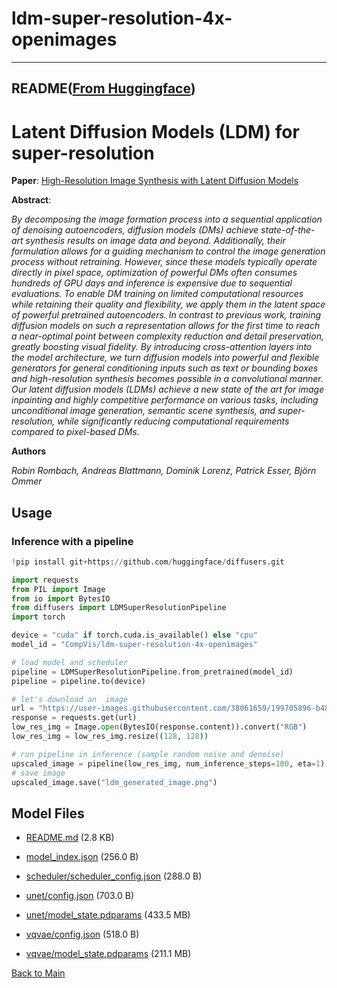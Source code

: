 
# ldm-super-resolution-4x-openimages
---


## README([From Huggingface](https://huggingface.co/CompVis/ldm-super-resolution-4x-openimages))



# Latent Diffusion Models (LDM) for super-resolution

**Paper**: [High-Resolution Image Synthesis with Latent Diffusion Models](https://arxiv.org/abs/2112.10752)

**Abstract**:

*By decomposing the image formation process into a sequential application of denoising autoencoders, diffusion models (DMs) achieve state-of-the-art synthesis results on image data and beyond. Additionally, their formulation allows for a guiding mechanism to control the image generation process without retraining. However, since these models typically operate directly in pixel space, optimization of powerful DMs often consumes hundreds of GPU days and inference is expensive due to sequential evaluations. To enable DM training on limited computational resources while retaining their quality and flexibility, we apply them in the latent space of powerful pretrained autoencoders. In contrast to previous work, training diffusion models on such a representation allows for the first time to reach a near-optimal point between complexity reduction and detail preservation, greatly boosting visual fidelity. By introducing cross-attention layers into the model architecture, we turn diffusion models into powerful and flexible generators for general conditioning inputs such as text or bounding boxes and high-resolution synthesis becomes possible in a convolutional manner. Our latent diffusion models (LDMs) achieve a new state of the art for image inpainting and highly competitive performance on various tasks, including unconditional image generation, semantic scene synthesis, and super-resolution, while significantly reducing computational requirements compared to pixel-based DMs.*

**Authors**

*Robin Rombach, Andreas Blattmann, Dominik Lorenz, Patrick Esser, Björn Ommer*

## Usage

### Inference with a pipeline

```python
!pip install git+https://github.com/huggingface/diffusers.git

import requests
from PIL import Image
from io import BytesIO
from diffusers import LDMSuperResolutionPipeline
import torch

device = "cuda" if torch.cuda.is_available() else "cpu"
model_id = "CompVis/ldm-super-resolution-4x-openimages"

# load model and scheduler
pipeline = LDMSuperResolutionPipeline.from_pretrained(model_id)
pipeline = pipeline.to(device)

# let's download an  image
url = "https://user-images.githubusercontent.com/38061659/199705896-b48e17b8-b231-47cd-a270-4ffa5a93fa3e.png"
response = requests.get(url)
low_res_img = Image.open(BytesIO(response.content)).convert("RGB")
low_res_img = low_res_img.resize((128, 128))

# run pipeline in inference (sample random noise and denoise)
upscaled_image = pipeline(low_res_img, num_inference_steps=100, eta=1).images[0]
# save image
upscaled_image.save("ldm_generated_image.png")
```




## Model Files

- [README.md](https://paddlenlp.bj.bcebos.com/models/community/CompVis/ldm-super-resolution-4x-openimages/README.md) (2.8 KB)

- [model_index.json](https://paddlenlp.bj.bcebos.com/models/community/CompVis/ldm-super-resolution-4x-openimages/model_index.json) (256.0 B)

- [scheduler/scheduler_config.json](https://paddlenlp.bj.bcebos.com/models/community/CompVis/ldm-super-resolution-4x-openimages/scheduler/scheduler_config.json) (288.0 B)

- [unet/config.json](https://paddlenlp.bj.bcebos.com/models/community/CompVis/ldm-super-resolution-4x-openimages/unet/config.json) (703.0 B)

- [unet/model_state.pdparams](https://paddlenlp.bj.bcebos.com/models/community/CompVis/ldm-super-resolution-4x-openimages/unet/model_state.pdparams) (433.5 MB)

- [vqvae/config.json](https://paddlenlp.bj.bcebos.com/models/community/CompVis/ldm-super-resolution-4x-openimages/vqvae/config.json) (518.0 B)

- [vqvae/model_state.pdparams](https://paddlenlp.bj.bcebos.com/models/community/CompVis/ldm-super-resolution-4x-openimages/vqvae/model_state.pdparams) (211.1 MB)


[Back to Main](../../)